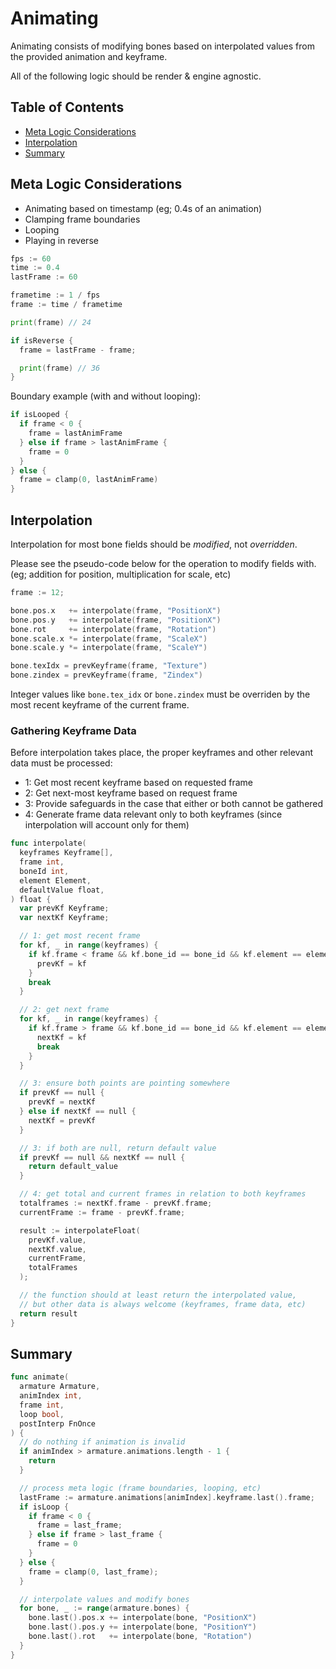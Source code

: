 # Animating

Animating consists of modifying bones based on interpolated values from the
provided animation and keyframe.

All of the following logic should be render & engine agnostic.

## Table of Contents

- [Meta Logic Considerations](#meta-logic-considerations)
- [Interpolation](#interpolation)
- [Summary](#summary)

## Meta Logic Considerations

- Animating based on timestamp (eg; 0.4s of an animation)
- Clamping frame boundaries
- Looping
- Playing in reverse

```go
fps := 60
time := 0.4
lastFrame := 60

frametime := 1 / fps
frame := time / frametime

print(frame) // 24

if isReverse {
  frame = lastFrame - frame;

  print(frame) // 36
}
```

Boundary example (with and without looping):

```go
if isLooped {
  if frame < 0 {
    frame = lastAnimFrame
  } else if frame > lastAnimFrame {
    frame = 0
  }
} else {
  frame = clamp(0, lastAnimFrame)
}
```

## Interpolation

Interpolation for most bone fields should be _modified_, not _overridden_.

Please see the pseudo-code below for the operation to modify fields
with.<br>(eg; addition for position, multiplication for scale, etc)

```go
frame := 12;

bone.pos.x   += interpolate(frame, "PositionX")
bone.pos.y   += interpolate(frame, "PositionX")
bone.rot     += interpolate(frame, "Rotation")
bone.scale.x *= interpolate(frame, "ScaleX")
bone.scale.y *= interpolate(frame, "ScaleY")

bone.texIdx = prevKeyframe(frame, "Texture")
bone.zindex = prevKeyframe(frame, "Zindex")
```

Integer values like `bone.tex_idx` or `bone.zindex` must be overriden by the
most recent keyframe of the current frame.

### Gathering Keyframe Data

Before interpolation takes place, the proper keyframes and other relevant data
must be processed:

- 1: Get most recent keyframe based on requested frame
- 2: Get next-most keyframe based on request frame
- 3: Provide safeguards in the case that either or both cannot be gathered
- 4: Generate frame data relevant only to both keyframes (since interpolation
  will account only for them)

```go
func interpolate(
  keyframes Keyframe[],
  frame int,
  boneId int,
  element Element,
  defaultValue float,
) float {
  var prevKf Keyframe;
  var nextKf Keyframe;

  // 1: get most recent frame
  for kf, _ in range(keyframes) {
    if kf.frame < frame && kf.bone_id == bone_id && kf.element == element {
      prevKf = kf
    }
    break
  }

  // 2: get next frame
  for kf, _ in range(keyframes) {
    if kf.frame > frame && kf.bone_id == bone_id && kf.element == element {
      nextKf = kf
      break
    }
  }

  // 3: ensure both points are pointing somewhere
  if prevKf == null {
    prevKf = nextKf
  } else if nextKf == null {
    nextKf = prevKf
  }

  // 3: if both are null, return default value
  if prevKf == null && nextKf == null {
    return default_value
  }

  // 4: get total and current frames in relation to both keyframes
  totalframes := nextKf.frame - prevKf.frame;
  currentFrame := frame - prevKf.frame;

  result := interpolateFloat(
    prevKf.value,
    nextKf.value,
    currentFrame,
    totalFrames
  );

  // the function should at least return the interpolated value,
  // but other data is always welcome (keyframes, frame data, etc)
  return result
}
```

## Summary

```go
func animate(
  armature Armature,
  animIndex int,
  frame int,
  loop bool,
  postInterp FnOnce
) {
  // do nothing if animation is invalid
  if animIndex > armature.animations.length - 1 {
    return
  }

  // process meta logic (frame boundaries, looping, etc)
  lastFrame := armature.animations[animIndex].keyframe.last().frame;
  if isLoop {
    if frame < 0 {
      frame = last_frame;
    } else if frame > last_frame {
      frame = 0
    }
  } else {
    frame = clamp(0, last_frame);
  }

  // interpolate values and modify bones
  for bone, _ := range(armature.bones) {
    bone.last().pos.x += interpolate(bone, "PositionX")
    bone.last().pos.y += interpolate(bone, "PositionY")
    bone.last().rot   += interpolate(bone, "Rotation")
  }
}
```
